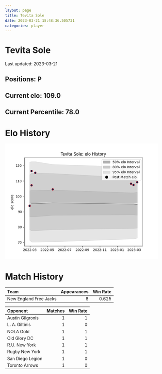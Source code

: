 ```yaml
---  
layout: page  
title: Tevita Sole  
date: 2023-03-21 18:48:36.505731  
categories: player  
---
```

# Tevita Sole


Last updated: 2023-03-21
## Positions: P

## Current elo: 109.0

## Current Percentile: 78.0

# Elo History


![elo history](history_TevitaSole.png)
# Match History


| Team                   |   Appearances |   Win Rate |
|:-----------------------|--------------:|-----------:|
| New England Free Jacks |             8 |      0.625 |

| Opponent         |   Matches |   Win Rate |
|:-----------------|----------:|-----------:|
| Austin Gilgronis |         1 |          1 |
| L. A. Giltinis   |         1 |          0 |
| NOLA Gold        |         1 |          1 |
| Old Glory DC     |         1 |          1 |
| R.U. New York    |         1 |          1 |
| Rugby New York   |         1 |          1 |
| San Diego Legion |         1 |          0 |
| Toronto Arrows   |         1 |          0 |